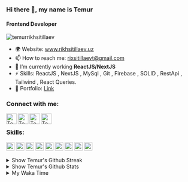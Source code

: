 ### Hi there 👋, my name is Temur
#### Frontend Developer

<p align="left"> <img src="https://komarev.com/ghpvc/?username=temurrikhsitillaev&label=Profile%20views&color=0e75b6&style=flat" alt="temurrikhsitillaev" /> </p>


- 🌍 Website: www.rikhsitillaev.uz
- 📫 How to reach me: rixsitillaevt@gmail.com 
- 🌱 I’m currently working **ReactJS/NextJS**
- ⚡  Skills: ReactJS , NextJS , MySql , Git , Firebase , SOLID , RestApi , Tailwind , React Queries.
- 💼 Portfolio: <a href="https://docs.google.com/document/d/15elETtQsA0JMnStvjPDH_-oQqZStpi9Ar_ctfNyh368/edit?usp=sharing" target="_blank">Link</a>

### Connect with me:

[<img align="left" alt="Temur | Website" width="28px" src="https://www.vectorlogo.zone/logos/telegram/telegram-tile.svg" />][telegram]
[<img align="left" alt="Temur | Gmail" width="28px" src="https://www.vectorlogo.zone/logos/gmail/gmail-tile.svg" />][mail]
[<img align="left" alt="Temur | Twitter" width="28px" src="https://www.vectorlogo.zone/logos/twitter/twitter-tile.svg" />][twitter]
[<img align="left" alt="Temur | LinkedIn" width="28px" src="https://www.vectorlogo.zone/logos/linkedin/linkedin-tile.svg" />][linkedin]
<br>

### Skills:

<p align="left">
  <img src="https://www.vectorlogo.zone/logos/javascript/javascript-icon.svg" alt="js" width="22" height="22"/>
  <img src="https://www.vectorlogo.zone/logos/reactjs/reactjs-icon.svg" alt="reactjs" width="22" height="22"/>
  <img src="https://www.vectorlogo.zone/logos/nextjs/nextjs-icon.svg" alt="nextjs" width="22" height="22"/>
  <img src="https://www.vectorlogo.zone/logos/figma/figma-icon.svg" alt="figma" width="22" height="22"/>
  <img src="https://www.vectorlogo.zone/logos/firebase/firebase-icon.svg" alt="firebase" width="22" height="22"/> 
  <img src="https://www.vectorlogo.zone/logos/git-scm/git-scm-icon.svg" alt="git" width="22" height="22"/> 
  <img src="https://www.vectorlogo.zone/logos/mysql/mysql-icon.svg" alt="mysql" width="22" height="22"/> 
  <img src="https://www.vectorlogo.zone/logos/canva/canva-icon.svg" alt="canva" width="22" height="22"/>
  <img src="https://www.vectorlogo.zone/logos/w3_html5/w3_html5-icon.svg" alt="html" width="22" height="22"/>

</p>

<details>
  <summary> Show Temur's Github Streak</summary>
  <br>
  
[![GitHub Streak](https://github-readme-streak-stats.herokuapp.com?user=TemurRikhsitillaev&theme=dark&border_radius=4&mode=weekly)](https://git.io/streak-stats)

</details>

<details>
  <summary> Show Temur's Github Stats</summary>
  <br>
  
  <a href="#">
    <img align="left" src="https://github-readme-stats.vercel.app/api/top-langs/?username=TemurRikhsitillaev&layout=compact&hide=html" alt="TemurRikhsitillaev" />
  </a>
  
  <a href="#">
   >&nbsp;<img align="center" src="https://github-readme-stats.vercel.app/api?username=TemurRikhsitillaev&show_icons=true" alt="TemurRikhsitillaev" />
  </a>
  
![GitHub followers](https://img.shields.io/github/followers/TemurRikhsitillaev?logo=GitHub&style=for-the-badge)
  
  <p align="left"> <a href="https://github.com/ryo-ma/github-profile-trophy"><img src="https://github-profile-trophy.vercel.app/?username=TemurRikhsitillaev" alt="TemurRikhsitillaev" /></a> </p>
  
  
  <img align="center" src = "https://profile-counter.glitch.me/Bilol4391/count.svg" alt ="Loading...">
</details>


[telegram]: http://t.me/Dendi4890
[mail]: MAILTO:rixsitillaevt@gmail.com
[twitter]: https://twitter.com/Dendi4890
[linkedin]: https://www.linkedin.com/in/temur-rikhsitillaev-41496a25a/
[github]: https://github.com/TemurRikhsitillaev


<details>
  <summary> My Waka Time</summary>
  <br/>
  <a href="https://wakatime.com/@dendi4890"><img src="https://wakatime.com/badge/user/018d01d0-d259-490d-ae37-1dc8a9b3d5db.svg" alt="Total time coded since January 13 2024" /></a>
  <br/>
  
  [![StcAndroid's wakatime stats](https://github-readme-stats.vercel.app/api/wakatime?username=@dendi4890&theme=radical)](https://wakatime.com/@dendi4890)

</details>
